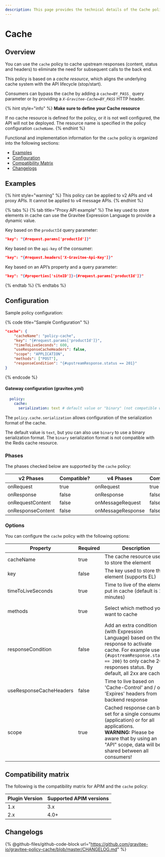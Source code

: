 ```yaml
---
description: This page provides the technical details of the Cache policy
---
```


# Cache

## Overview

You can use the `cache` policy to cache upstream responses (content, status and headers) to eliminate the need for subsequent calls to the back end.

This policy is based on a _cache resource_, which aligns the underlying cache system with the API lifecycle (stop/start).

Consumers can bypass the cache by adding a `cache=BY_PASS_` query parameter or by providing a _`X-Gravitee-Cache=BY_PASS`_ HTTP header.

{% hint style="info" %}
**Make sure to define your Cache resource**

If no cache resource is defined for the policy, or it is not well configured, the API will not be deployed. The resource name is specified in the policy configuration `cacheName`.
{% endhint %}

Functional and implementation information for the `cache` policy is organized into the following sections:

* [Examples](cache.md#examples)
* [Configuration](cache.md#configuration)
* [Compatibility Matrix](cache.md#compatibility-matrix)
* [Changelogs](cache.md#changelogs)

## Examples

{% hint style="warning" %}
This policy can be applied to v2 APIs and v4 proxy APIs. It cannot be applied to v4 message APIs.
{% endhint %}

{% tabs %}
{% tab title="Proxy API example" %}
The key used to store elements in cache can use the Gravitee Expression Language to provide a dynamic value.

Key based on the `productId` query parameter:

```json
"key": "{#request.params['productId']}"
```

Key based on the `api-key` of the consumer:

```json
"key": "{#request.headers['X-Gravitee-Api-Key']}"
```

Key based on an API’s property and a query parameter:

```json
"key": "{#properties['siteID']}-{#request.params['productId']}"
```
{% endtab %}
{% endtabs %}

## Configuration

Sample policy configuration:

{% code title="Sample Configuration" %}
```json
"cache": {
    "cacheName": "policy-cache",
    "key": "{#request.params['productId']}",
    "timeToLiveSeconds": 600,
    "useResponseCacheHeaders": false,
    "scope": "APPLICATION",
    "methods": ["POST"],
    "responseCondition": "{#upstreamResponse.status == 201}"
}
```
{% endcode %}

#### Gateway configuration (gravitee.yml)

```yaml
  policy:
    cache:
      serialization: text # default value or "binary" (not compatible with Redis)
```

The `policy.cache.serialization` allows configuration of the serialization format of the cache.

The default value is `text`, but you can also use `binary` to use a binary serialization format. The `binary` serialization format is not compatible with the Redis cache resource.

### Phases

The phases checked below are supported by the `cache` policy:

<table data-full-width="false"><thead><tr><th width="202">v2 Phases</th><th width="139" data-type="checkbox">Compatible?</th><th width="198">v4 Phases</th><th data-type="checkbox">Compatible?</th></tr></thead><tbody><tr><td>onRequest</td><td>true</td><td>onRequest</td><td>true</td></tr><tr><td>onResponse</td><td>false</td><td>onResponse</td><td>false</td></tr><tr><td>onRequestContent</td><td>false</td><td>onMessageRequest</td><td>false</td></tr><tr><td>onResponseContent</td><td>false</td><td>onMessageResponse</td><td>false</td></tr></tbody></table>

### Options

You can configure the `cache` policy with the following options:

<table><thead><tr><th width="267">Property</th><th data-type="checkbox">Required</th><th width="273">Description</th><th width="140">Type</th><th>Default</th></tr></thead><tbody><tr><td>cacheName</td><td>true</td><td>The cache resource used to store the element</td><td>string</td><td></td></tr><tr><td>key</td><td>false</td><td>The key used to store the element (supports EL)</td><td>string</td><td></td></tr><tr><td>timeToLiveSeconds</td><td>true</td><td>Time to live of the element put in cache (default is 10 minutes)</td><td>integer</td><td>600</td></tr><tr><td>methods</td><td>true</td><td>Select which method you want to cache</td><td>array of strings</td><td>[GET, OPTIONS, HEAD]</td></tr><tr><td>responseCondition</td><td>false</td><td>Add an extra condition (with Expression Language) based on the response to activate cache. For example use <code>{#upstreamResponse.status == 200}</code> to only cache 200 responses status. By default, all 2xx are cached.</td><td>string</td><td></td></tr><tr><td>useResponseCacheHeaders</td><td>false</td><td>Time to live based on 'Cache-Control' and / or 'Expires' headers from backend response</td><td>boolean</td><td>false</td></tr><tr><td>scope</td><td>true</td><td>Cached response can be set for a single consumer (application) or for all applications.<br><strong>WARNING:</strong> Please be aware that by using an "API" scope, data will be shared between all consumers!</td><td>API / APPLICATION</td><td>APPLICATION</td></tr></tbody></table>

## Compatibility matrix

The following is the compatibility matrix for APIM and the `cache` policy:

<table data-full-width="false"><thead><tr><th>Plugin Version</th><th>Supported APIM versions</th></tr></thead><tbody><tr><td>1.x</td><td>3.x</td></tr><tr><td>2.x</td><td>4.0+</td></tr></tbody></table>

## Changelogs

{% @github-files/github-code-block url="https://github.com/gravitee-io/gravitee-policy-cache/blob/master/CHANGELOG.md" %}
